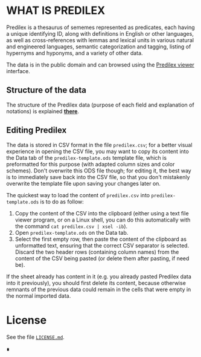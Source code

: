 ﻿
# WHAT IS PREDILEX

Predilex is a thesaurus of sememes represented as predicates, each having a unique identifying ID, along with definitions in English or other languages, as well as cross-references with lemmas and lexical units in various natural and engineered languages, semantic categorization and tagging, listing of hypernyms and hyponyms, and a variety of other data.

The data is in the public domain and can browsed using the [Predilex viewer](<https://ntsekees.github.io/Predilex/viewer/index.html>) interface.

## Structure of the data

The structure of the Predilex data (purpose of each field and explanation of notations) is explained [**there**](./FORMAT.md).

## Editing Predilex
The data is stored in CSV format in the file `predilex.csv`; for a better visual experience in opening the CSV file, you may want to copy its content into the Data tab of the `predilex-template.ods` template file, which is preformatted for this purpose (with adapted column sizes and color schemes). Don't overwrite this ODS file though; for editing it, the best way is to immediately save back into the CSV file, so that you don't mistakenly overwrite the template file upon saving your changes later on.

The quickest way to load the content of `predilex.csv` into `predilex-template.ods` is to do as follow:  
1. Copy the content of the CSV into the clipboard (either using a text file viewer program, or on a Linux shell, you can do this automatically with the command `cat predilex.csv | xsel -ib`).  
2. Open `predilex-template.ods` on the Data tab.  
3. Select the first empty row, then paste the content of the clipboard as unformatted text, ensuring that the correct CSV separator is selected. Discard the two header rows (containing column names) from the content of the CSV being pasted (or delete them after pasting, if need be).

If the sheet already has content in it (e.g. you already pasted Predilex data into it previously), you should first delete its content, because otherwise remnants of the previous data could remain in the cells that were empty in the normal imported data.

# License

See the file [`LICENSE.md`](LICENSE.md).

∎
